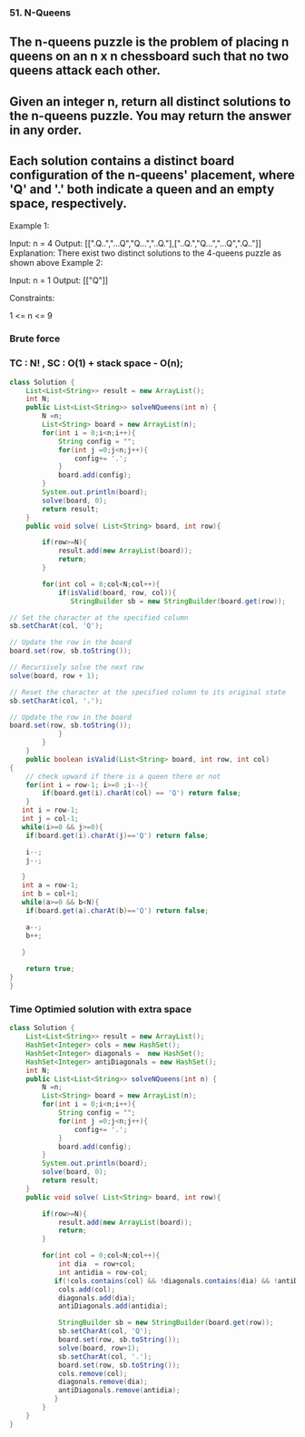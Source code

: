 ### 51. N-Queens


## The n-queens puzzle is the problem of placing n queens on an n x n chessboard such that no two queens attack each other.

## Given an integer n, return all distinct solutions to the n-queens puzzle. You may return the answer in any order.

## Each solution contains a distinct board configuration of the n-queens' placement, where 'Q' and '.' both indicate a queen and an empty space, respectively.

 

Example 1:


Input: n = 4
Output: [[".Q..","...Q","Q...","..Q."],["..Q.","Q...","...Q",".Q.."]]
Explanation: There exist two distinct solutions to the 4-queens puzzle as shown above
Example 2:

Input: n = 1
Output: [["Q"]]
 

Constraints:

1 <= n <= 9



### Brute force 
### TC : N! , SC : O(1) + stack space - O(n);

```java
class Solution {
    List<List<String>> result = new ArrayList();
    int N; 
    public List<List<String>> solveNQueens(int n) {
        N =n;
        List<String> board = new ArrayList(n);
        for(int i = 0;i<n;i++){
            String config = "";
            for(int j =0;j<n;j++){
                config+= '.';
            }
            board.add(config);
        }
        System.out.println(board);
        solve(board, 0);
        return result;
    }
    public void solve( List<String> board, int row){

        if(row>=N){
            result.add(new ArrayList(board));
            return;
        }

        for(int col = 0;col<N;col++){
            if(isValid(board, row, col)){
               StringBuilder sb = new StringBuilder(board.get(row));

// Set the character at the specified column
sb.setCharAt(col, 'Q');

// Update the row in the board
board.set(row, sb.toString());

// Recursively solve the next row
solve(board, row + 1);

// Reset the character at the specified column to its original state
sb.setCharAt(col, '.');

// Update the row in the board
board.set(row, sb.toString());
            }
        }
    }
    public boolean isValid(List<String> board, int row, int col)
{
    // check upward if there is a queen there or not 
    for(int i = row-1; i>=0 ;i--){
        if(board.get(i).charAt(col) == 'Q') return false;
    }
   int i = row-1;
   int j = col-1;
   while(i>=0 && j>=0){
    if(board.get(i).charAt(j)=='Q') return false;

    i--;
    j--;

   }
   int a = row-1;
   int b = col+1;
   while(a>=0 && b<N){
    if(board.get(a).charAt(b)=='Q') return false;

    a--;
    b++;

   }
    
    return true;
}
}
```




### Time Optimied solution with extra space

```java
class Solution {
    List<List<String>> result = new ArrayList();
    HashSet<Integer> cols = new HashSet();
    HashSet<Integer> diagonals =  new HashSet();
    HashSet<Integer> antiDiagonals = new HashSet();
    int N; 
    public List<List<String>> solveNQueens(int n) {
        N =n;
        List<String> board = new ArrayList(n);
        for(int i = 0;i<n;i++){
            String config = "";
            for(int j =0;j<n;j++){
                config+= '.';
            }
            board.add(config);
        }
        System.out.println(board);
        solve(board, 0);
        return result;
    }
    public void solve( List<String> board, int row){

        if(row>=N){
            result.add(new ArrayList(board));
            return;
        }

        for(int col = 0;col<N;col++){
            int dia  = row+col;
            int antidia = row-col;
           if(!cols.contains(col) && !diagonals.contains(dia) && !antiDiagonals.contains(antidia)){
            cols.add(col);
            diagonals.add(dia);
            antiDiagonals.add(antidia);

            StringBuilder sb = new StringBuilder(board.get(row));
            sb.setCharAt(col, 'Q');
            board.set(row, sb.toString());
            solve(board, row+1);
            sb.setCharAt(col, '.');
            board.set(row, sb.toString());
            cols.remove(col);
            diagonals.remove(dia);
            antiDiagonals.remove(antidia);
           }
        }
    }
}
```